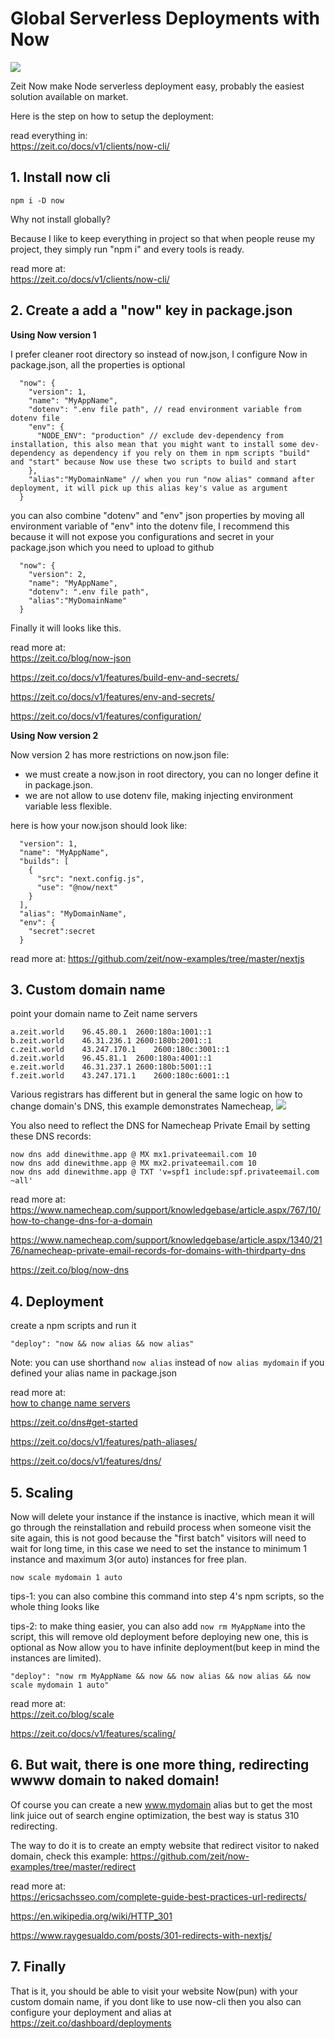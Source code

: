 # Global Serverless Deployments with Now

![](./img/Now.png)

Zeit Now make Node serverless deployment easy, probably the easiest solution available on market.

Here is the step on how to setup the deployment:

read everything in:  
https://zeit.co/docs/v1/clients/now-cli/

## 1. Install now cli

```
npm i -D now
```

Why not install globally?

Because I like to keep everything in project so that when people reuse my project, they simply run "npm i" and every tools is ready.

read more at:  
https://zeit.co/docs/v1/clients/now-cli/

## 2. Create a add a "now" key in package.json

**Using Now version 1**

I prefer cleaner root directory so instead of now.json, I configure Now in package.json, all the properties is optional

```
  "now": {
    "version": 1,
    "name": "MyAppName",
    "dotenv": ".env file path", // read environment variable from dotenv file
    "env": {
      "NODE_ENV": "production" // exclude dev-dependency from installation, this also mean that you might want to install some dev-dependency as dependency if you rely on them in npm scripts "build" and "start" because Now use these two scripts to build and start
    },
    "alias":"MyDomainName" // when you run "now alias" command after deployment, it will pick up this alias key's value as argument
  }
```

you can also combine "dotenv" and "env" json properties by moving all environment variable of "env" into the dotenv file, I recommend this because it will not expose you configurations and secret in your package.json which you need to upload to github

```
  "now": {
    "version": 2,
    "name": "MyAppName",
    "dotenv": ".env file path",
    "alias":"MyDomainName"
  }
```

Finally it will looks like this.

read more at:  
https://zeit.co/blog/now-json

https://zeit.co/docs/v1/features/build-env-and-secrets/

https://zeit.co/docs/v1/features/env-and-secrets/

https://zeit.co/docs/v1/features/configuration/

**Using Now version 2**

Now version 2 has more restrictions on now.json file:

-   we must create a now.json in root directory, you can no longer define it in package.json.
-   we are not allow to use dotenv file, making injecting environment variable less flexible.

here is how your now.json should look like:

```
  "version": 1,
  "name": "MyAppName",
  "builds": [
    {
      "src": "next.config.js",
      "use": "@now/next"
    }
  ],
  "alias": "MyDomainName",
  "env": {
    "secret":secret
  }
```

read more at:
https://github.com/zeit/now-examples/tree/master/nextjs

## 3. Custom domain name

point your domain name to Zeit name servers

```
a.zeit.world	96.45.80.1	2600:180a:1001::1
b.zeit.world	46.31.236.1	2600:180b:2001::1
c.zeit.world	43.247.170.1	2600:180c:3001::1
d.zeit.world	96.45.81.1	2600:180a:4001::1
e.zeit.world	46.31.237.1	2600:180b:5001::1
f.zeit.world	43.247.171.1	2600:180c:6001::1
```

Various registrars has different but in general the same logic on how to change domain's DNS, this example demonstrates Namecheap,
![](./img/CustomeDNS.png)

You also need to reflect the DNS for Namecheap Private Email by setting these DNS records:

```
now dns add dinewithme.app @ MX mx1.privateemail.com 10
now dns add dinewithme.app @ MX mx2.privateemail.com 10
now dns add dinewithme.app @ TXT 'v=spf1 include:spf.privateemail.com ~all'
```

read more at:  
https://www.namecheap.com/support/knowledgebase/article.aspx/767/10/how-to-change-dns-for-a-domain

https://www.namecheap.com/support/knowledgebase/article.aspx/1340/2176/namecheap-private-email-records-for-domains-with-thirdparty-dns

https://zeit.co/blog/now-dns

## 4. Deployment

create a npm scripts and run it

```
"deploy": "now && now alias && now alias"
```

Note: you can use shorthand `now alias` instead of `now alias mydomain` if you defined your alias name in package.json

read more at:  
[how to change name servers](https://www.youtube.com/watch?v=wNqsPau-cyE)

https://zeit.co/dns#get-started

https://zeit.co/docs/v1/features/path-aliases/

https://zeit.co/docs/v1/features/dns/

## 5. Scaling

Now will delete your instance if the instance is inactive, which mean it will go through the reinstallation and rebuild process when someone visit the site again, this is not good because the "first batch" visitors will need to wait for long time, in this case we need to set the instance to minimum 1 instance and maximum 3(or auto) instances for free plan.

```
now scale mydomain 1 auto
```

tips-1: you can also combine this command into step 4's npm scripts, so the whole thing looks like

tips-2: to make thing easier, you can also add `now rm MyAppName` into the script, this will remove old deployment before deploying new one, this is optional as Now allow you to have infinite deployment(but keep in mind the instances are limited).

```
"deploy": "now rm MyAppName && now && now alias && now alias && now scale mydomain 1 auto"
```

read more at:  
https://zeit.co/blog/scale

https://zeit.co/docs/v1/features/scaling/

## 6. But wait, there is one more thing, redirecting wwww domain to naked domain!

Of course you can create a new www.mydomain alias but to get the most link juice out of search engine optimization, the best way is status 310 redirecting.

The way to do it is to create an empty website that redirect visitor to naked domain, check this example: https://github.com/zeit/now-examples/tree/master/redirect

read more at:  
https://ericsachsseo.com/complete-guide-best-practices-url-redirects/

https://en.wikipedia.org/wiki/HTTP_301

https://www.raygesualdo.com/posts/301-redirects-with-nextjs/

## 7. Finally

That is it, you should be able to visit your website Now(pun) with your custom domain name, if you dont like to use now-cli then you also can configure your deployment and alias at https://zeit.co/dashboard/deployments

